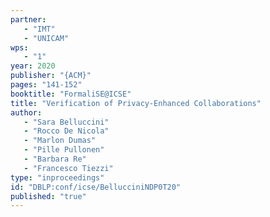 ```yaml
---
partner: 
   - "IMT"
   - "UNICAM"
wps: 
   - "1"
year: 2020
publisher: "{ACM}"
pages: "141-152"
booktitle: "FormaliSE@ICSE"
title: "Verification of Privacy-Enhanced Collaborations"
author: 
   - "Sara Belluccini"
   - "Rocco De Nicola"
   - "Marlon Dumas"
   - "Pille Pullonen"
   - "Barbara Re"
   - "Francesco Tiezzi"
type: "inproceedings"
id: "DBLP:conf/icse/BellucciniNDP0T20"
published: "true"
---
```


